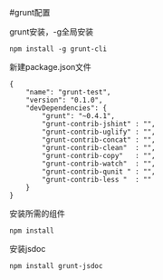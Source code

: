 #grunt配置

grunt安装，-g全局安装

	npm install -g grunt-cli

新建package.json文件

	{
		"name": "grunt-test",
		"version": "0.1.0",
		"devDependencies": {
			"grunt": "~0.4.1",
			"grunt-contrib-jshint" : "",
			"grunt-contrib-uglify" : "",
			"grunt-contrib-concat" : "",
			"grunt-contrib-clean"  : "",
			"grunt-contrib-copy"   : "",
			"grunt-contrib-watch"  : "",
			"grunt-contrib-qunit " : "",
			"grunt-contrib-less "  : ""
		}
	}

安装所需的组件

	npm install

安装jsdoc

	npm install grunt-jsdoc